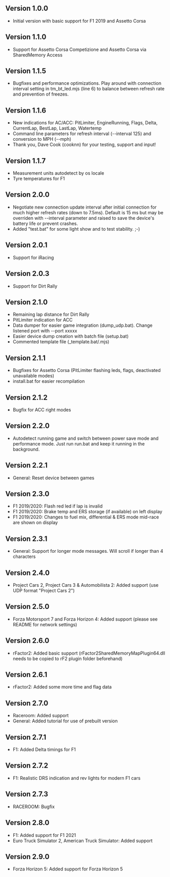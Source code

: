 ## Version 1.0.0

 * Initial version with basic support for F1 2019 and Assetto Corsa

## Version 1.1.0

 * Support for Assetto Corsa Competizione and Assetto Corsa via SharedMemory Access

 ## Version 1.1.5

 * Bugfixes and performance optimizations. Play around with connection interval setting in tm_bt_led.mjs (line 6) to balance between refresh rate and prevention of freezes.

 ## Version 1.1.6

 * New indications for AC/ACC: PitLimiter, EngineRunning, Flags, Delta, CurrentLap, BestLap, LastLap, Watertemp
 * Command line parameters for refresh interval (--interval 125) and conversion to MPH (--mph)
 * Thank you, Dave Cook (cooknn) for your testing, support and input!

## Version 1.1.7

  * Measurement units autodetect by os locale
  * Tyre temperatures for F1

## Version 2.0.0

  * Negotiate new connection update interval after initial connection for much higher refresh rates (down to 7.5ms). Default is 15 ms but may be overriden with --interval parameter and raised to save the device's battery life or prevent crashes.
  * Added "test.bat" for some light show and to test stability. ;-)
  
## Version 2.0.1

  * Support for iRacing

## Version 2.0.3

  * Support for Dirt Rally

## Version 2.1.0

  * Remaining lap distance for Dirt Rally
  * PitLimiter indication for ACC
  * Data dumper for easier game integration (dump_udp.bat). Change listened port with --port xxxxx
  * Easier device dump creation with batch file (setup.bat)
  * Commented template file (_template.bat/.mjs)

## Version 2.1.1

  * Bugfixes for Assetto Corsa (PitLimiter flashing leds, flags, deactivated unavailable modes)
  * install.bat for easier recompilation

## Version 2.1.2

  * Bugfix for ACC right modes

## Version 2.2.0

  * Autodetect running game and switch between power save mode and performance mode. Just run run.bat and keep it running in the background.

## Version 2.2.1

  * General: Reset device between games

## Version 2.3.0

  * F1 2019/2020: Flash red led if lap is invalid
  * F1 2019/2020: Brake temp and ERS storage (if available) on left display
  * F1 2019/2020: Changes to fuel mix, differential & ERS mode mid-race are shown on display

## Version 2.3.1

  * General: Support for longer mode messages. Will scroll if longer than 4 characters

## Version 2.4.0

  * Project Cars 2, Project Cars 3 & Automobilista 2: Added support (use UDP format "Project Cars 2")

## Version 2.5.0

  * Forza Motorsport 7 and Forza Horizon 4: Added support (please see README for network settings)

## Version 2.6.0

  * rFactor2: Added basic support (rFactor2SharedMemoryMapPlugin64.dll needs to be copied to rF2 plugin folder beforehand)

## Version 2.6.1

  * rFactor2: Added some more time and flag data

## Version 2.7.0

  * Raceroom: Added support 
  * General: Added tutorial for use of prebuilt version

## Version 2.7.1

  * F1: Added Delta timings for F1

## Version 2.7.2

  * F1: Realistic DRS indication and rev lights for modern F1 cars

## Version 2.7.3

  * RACEROOM: Bugfix

## Version 2.8.0

  * F1: Added support for F1 2021
  * Euro Truck Simulator 2, American Truck Simulator: Added support

## Version 2.9.0

  * Forza Horizon 5: Added support for Forza Horizon 5
